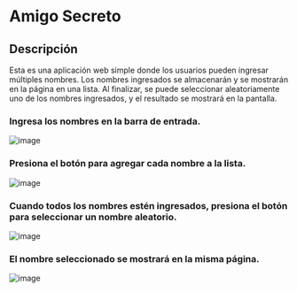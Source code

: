 # Amigo Secreto

## Descripción
Esta es una aplicación web simple donde los usuarios pueden ingresar múltiples nombres. Los nombres ingresados se almacenarán y se mostrarán en la página en una lista. Al finalizar, se puede seleccionar aleatoriamente uno de los nombres ingresados, y el resultado se mostrará en la pantalla.

### Ingresa los nombres en la barra de entrada.
![image](https://github.com/user-attachments/assets/f51ddccb-f5b6-47ab-ae4c-42e1419054ae)


### Presiona el botón para agregar cada nombre a la lista.
![image](https://github.com/user-attachments/assets/73f0e069-3902-49d5-8ef7-1a3003dcd1c3)

   
### Cuando todos los nombres estén ingresados, presiona el botón para seleccionar un nombre aleatorio.
![image](https://github.com/user-attachments/assets/7f22c6e0-c76f-428d-84db-e73dce5aaaf9)


### El nombre seleccionado se mostrará en la misma página.
![image](https://github.com/user-attachments/assets/9b61bbca-8641-428e-9e66-e649fc6477a5)
